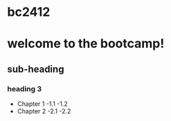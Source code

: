 # bc2412
# welcome to the bootcamp!
## sub-heading
### heading 3

- Chapter 1
  -1.1
  -1.2
- Chapter 2
  -2.1
  -2.2